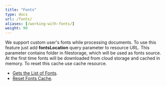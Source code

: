 ```yaml
---
title: "Fonts"
type: docs
url: /fonts/
aliases: [/working-with-fonts/]
weight: 90
---
```


We support custom user's fonts while processing documents. To use this feature just add **fontsLocation** query parameter to resource URL. This parameter contains folder in filestorage, which will be used as fonts source. At the first time fonts will be downloaded from cloud storage and cached in memory. To reset this cache use cache resource.

- [Gets the List of Fonts](/gets-the-list-of-fonts/).
- [Reset Fonts Cache](/reset-fonts-cache/).

